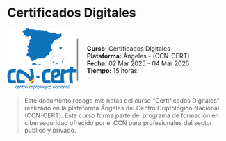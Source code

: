 # Certificados Digitales

<div style="display: flex; align-items: center;">
    <div style="flex: 1;">
        <img src="../assets/images/CCN-CERT/CCN-CERT.png" alt="Logo CCN-CERT" width="200">
    </div>
    <div style="flex: 2; padding-left: 20px; border-left: 3px solid #989898; padding-left: 20px;">
        <p><strong>Curso:</strong> Certificados Digitales<br>
        <strong>Plataforma:</strong> Ángeles - (CCN-CERT)<br>
        <strong>Fecha:</strong> 02 Mar 2025 - 04 Mar 2025<br>
        <strong>Tiempo:</strong> 15 horas.</p>
    </div>
</div>

> Este documento recoge mis notas del curso "Certificados Digitales" realizado en la plataforma Ángeles del Centro Criptológico Nacional (CCN-CERT). Este curso forma parte del programa de formación en ciberseguridad ofrecido por el CCN para profesionales del sector público y privado.